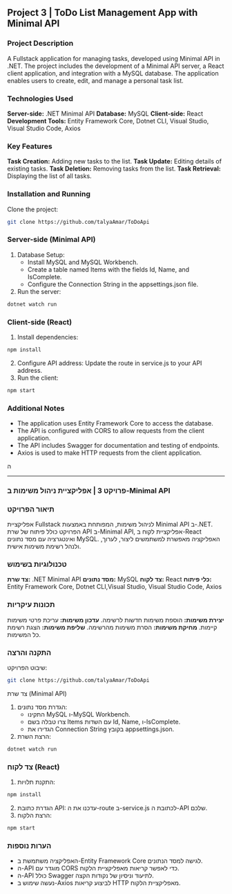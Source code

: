 ## Project 3 | ToDo List Management App with Minimal API
### Project Description
A Fullstack application for managing tasks, developed using Minimal API in .NET. The project includes the development of a Minimal API server, a React client application, and integration with a MySQL database. The application enables users to create, edit, and manage a personal task list.

### Technologies Used
**Server-side:** .NET Minimal API
**Database:** MySQL
**Client-side:** React
**Development Tools:** Entity Framework Core, Dotnet CLI, Visual Studio, Visual Studio Code, Axios
### Key Features
**Task Creation:** Adding new tasks to the list.
**Task Update:** Editing details of existing tasks.
**Task Deletion:** Removing tasks from the list.
**Task Retrieval:** Displaying the list of all tasks.
### Installation and Running
Clone the project:
```bash
git clone https://github.com/talyaAmar/ToDoApi
```

### Server-side (Minimal API)
1. Database Setup:
   - Install MySQL and MySQL Workbench.
   - Create a table named Items with the fields Id, Name, and IsComplete.
   - Configure the Connection String in the appsettings.json file.
2. Run the server:
```bash
dotnet watch run
```


### Client-side (React)
1. Install dependencies:
```bash
npm install
```


2. Configure API address:
Update the route in service.js to your API address.
3. Run the client:
```bash
npm start
```
### Additional Notes
- The application uses Entity Framework Core to access the database.
- The API is configured with CORS to allow requests from the client application.
- The API includes Swagger for documentation and testing of endpoints.
- Axios is used to make HTTP requests from the client application.


ה

-----------------------------------------------------------------------------------------------------------------------------------------------------------------------------



### פרויקט 3 | אפליקציית ניהול משימות ב-Minimal API
### תיאור הפרויקט
אפליקציית Fullstack לניהול משימות, המפותחת באמצעות Minimal API ב-.NET. הפרויקט כולל פיתוח של שרת API ב-Minimal API, אפליקציית לקוח ב-React ואינטגרציה עם מסד נתונים MySQL. האפליקציה מאפשרת למשתמשים ליצור, לערוך, ולנהל רשימת משימות אישית.

### טכנולוגיות בשימוש
**צד שרת:** .NET Minimal API
**מסד נתונים:** MySQL
**צד לקוח:** React
**כלי פיתוח:** Entity Framework Core, Dotnet CLI,Visual Studio, Visual Studio Code, Axios
### תכונות עיקריות
**יצירת משימות:** הוספת משימות חדשות לרשימה.
**עדכון משימות:** עריכת פרטי משימות קיימות.
**מחיקת משימות:** הסרת משימות מהרשימה.
**שליפת משימות:** הצגת רשימת כל המשימות.
### התקנה והרצה
שיבוט הפרויקט:
```bash
git clone https://github.com/talyaAmar/ToDoApi
```


צד שרת (Minimal API)
1. הגדרת מסד נתונים:
   - התקינו MySQL ו-MySQL Workbench.
   - צרו טבלה בשם Items עם השדות Id, Name, ו-IsComplete.
   - הגדירו את Connection String בקובץ appsettings.json.
2. הרצת השרת:
```bash
dotnet watch run
```


### צד לקוח (React)
1. התקנת תלויות:

```bash
npm install
```
2. הגדרת כתובת API:
  עדכנו את ה-route ב-service.js לכתובת ה-API שלכם.
4. הרצת הלקוח:
```bash
npm start
```

### הערות נוספות
- האפליקציה משתמשת ב-Entity Framework Core לגישה למסד הנתונים.
- ה-API מוגדר עם CORS כדי לאפשר קריאות מאפליקציית הלקוח.
- ה-API כולל Swagger לתיעוד וניסיון של נקודות הקצה.
- נעשה שימוש ב-Axios לביצוע קריאות HTTP מאפליקציית הלקוח.
